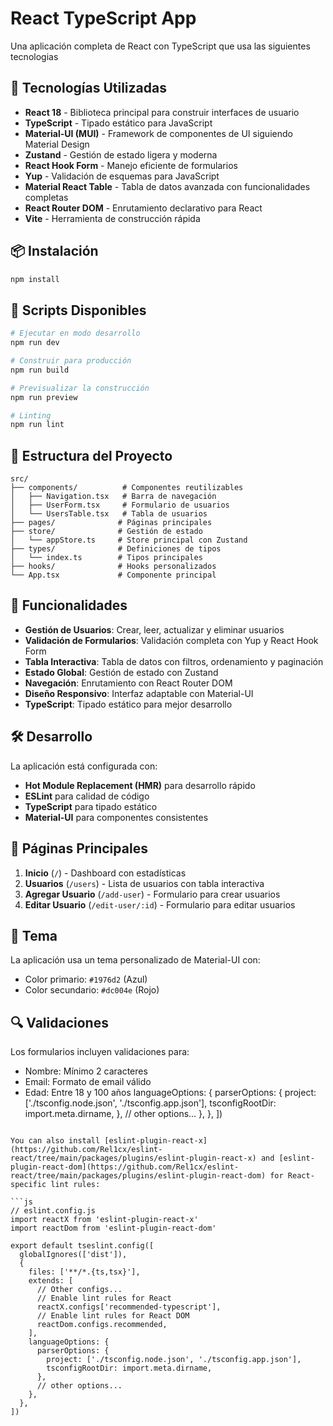 # React TypeScript App

Una aplicación completa de React con TypeScript que usa las siguientes tecnologias

## 🚀 Tecnologías Utilizadas

- **React 18** - Biblioteca principal para construir interfaces de usuario
- **TypeScript** - Tipado estático para JavaScript
- **Material-UI (MUI)** - Framework de componentes de UI siguiendo Material Design
- **Zustand** - Gestión de estado ligera y moderna
- **React Hook Form** - Manejo eficiente de formularios
- **Yup** - Validación de esquemas para JavaScript
- **Material React Table** - Tabla de datos avanzada con funcionalidades completas
- **React Router DOM** - Enrutamiento declarativo para React
- **Vite** - Herramienta de construcción rápida

## 📦 Instalación

```bash
npm install
```

## 🔧 Scripts Disponibles

```bash
# Ejecutar en modo desarrollo
npm run dev

# Construir para producción
npm run build

# Previsualizar la construcción
npm run preview

# Linting
npm run lint
```

## 📁 Estructura del Proyecto

```
src/
├── components/          # Componentes reutilizables
│   ├── Navigation.tsx   # Barra de navegación
│   ├── UserForm.tsx     # Formulario de usuarios
│   └── UsersTable.tsx   # Tabla de usuarios
├── pages/              # Páginas principales
├── store/              # Gestión de estado
│   └── appStore.ts     # Store principal con Zustand
├── types/              # Definiciones de tipos
│   └── index.ts        # Tipos principales
├── hooks/              # Hooks personalizados
└── App.tsx             # Componente principal
```

## 🎯 Funcionalidades

- **Gestión de Usuarios**: Crear, leer, actualizar y eliminar usuarios
- **Validación de Formularios**: Validación completa con Yup y React Hook Form
- **Tabla Interactiva**: Tabla de datos con filtros, ordenamiento y paginación
- **Estado Global**: Gestión de estado con Zustand
- **Navegación**: Enrutamiento con React Router DOM
- **Diseño Responsivo**: Interfaz adaptable con Material-UI
- **TypeScript**: Tipado estático para mejor desarrollo

## 🛠️ Desarrollo

La aplicación está configurada con:

- **Hot Module Replacement (HMR)** para desarrollo rápido
- **ESLint** para calidad de código
- **TypeScript** para tipado estático
- **Material-UI** para componentes consistentes

## 📱 Páginas Principales

1. **Inicio** (`/`) - Dashboard con estadísticas
2. **Usuarios** (`/users`) - Lista de usuarios con tabla interactiva
3. **Agregar Usuario** (`/add-user`) - Formulario para crear usuarios
4. **Editar Usuario** (`/edit-user/:id`) - Formulario para editar usuarios

## 🎨 Tema

La aplicación usa un tema personalizado de Material-UI con:
- Color primario: `#1976d2` (Azul)
- Color secundario: `#dc004e` (Rojo)

## 🔍 Validaciones

Los formularios incluyen validaciones para:
- Nombre: Mínimo 2 caracteres
- Email: Formato de email válido
- Edad: Entre 18 y 100 años
    languageOptions: {
      parserOptions: {
        project: ['./tsconfig.node.json', './tsconfig.app.json'],
        tsconfigRootDir: import.meta.dirname,
      },
      // other options...
    },
  },
])
```

You can also install [eslint-plugin-react-x](https://github.com/Rel1cx/eslint-react/tree/main/packages/plugins/eslint-plugin-react-x) and [eslint-plugin-react-dom](https://github.com/Rel1cx/eslint-react/tree/main/packages/plugins/eslint-plugin-react-dom) for React-specific lint rules:

```js
// eslint.config.js
import reactX from 'eslint-plugin-react-x'
import reactDom from 'eslint-plugin-react-dom'

export default tseslint.config([
  globalIgnores(['dist']),
  {
    files: ['**/*.{ts,tsx}'],
    extends: [
      // Other configs...
      // Enable lint rules for React
      reactX.configs['recommended-typescript'],
      // Enable lint rules for React DOM
      reactDom.configs.recommended,
    ],
    languageOptions: {
      parserOptions: {
        project: ['./tsconfig.node.json', './tsconfig.app.json'],
        tsconfigRootDir: import.meta.dirname,
      },
      // other options...
    },
  },
])
```
